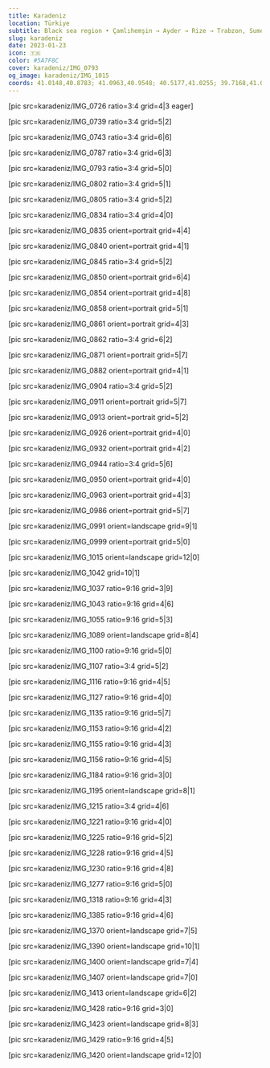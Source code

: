 ```yaml
---
title: Karadeniz
location: Türkiye
subtitle: Black sea region • Çamlıhemşin → Ayder → Rize → Trabzon, Sumela, Sera Gölü
slug: karadeniz
date: 2023-01-23
icon: 🇹🇷
color: #5A7F8C
cover: karadeniz/IMG_0793
og_image: karadeniz/IMG_1015
coords: 41.0148,40.8783; 41.0963,40.9548; 40.5177,41.0255; 39.7168,41.0027; 39.6584,40.6901
---
```


[pic src=karadeniz/IMG_0726 ratio=3:4 grid=4|3 eager]

[pic src=karadeniz/IMG_0739 ratio=3:4 grid=5|2]

[pic src=karadeniz/IMG_0743 ratio=3:4 grid=6|6]

[pic src=karadeniz/IMG_0787 ratio=3:4 grid=6|3]

[pic src=karadeniz/IMG_0793 ratio=3:4 grid=5|0]

[pic src=karadeniz/IMG_0802 ratio=3:4 grid=5|1]

[pic src=karadeniz/IMG_0805 ratio=3:4 grid=5|2]

[pic src=karadeniz/IMG_0834 ratio=3:4 grid=4|0]

[pic src=karadeniz/IMG_0835 orient=portrait grid=4|4]

[pic src=karadeniz/IMG_0840 orient=portrait grid=4|1]

[pic src=karadeniz/IMG_0845 ratio=3:4 grid=5|2]

[pic src=karadeniz/IMG_0850 orient=portrait grid=6|4]

[pic src=karadeniz/IMG_0854 orient=portrait grid=4|8]

[pic src=karadeniz/IMG_0858 orient=portrait grid=5|1]

[pic src=karadeniz/IMG_0861 orient=portrait grid=4|3]

[pic src=karadeniz/IMG_0862 ratio=3:4 grid=6|2]

[pic src=karadeniz/IMG_0871 orient=portrait grid=5|7]

[pic src=karadeniz/IMG_0882 orient=portrait grid=4|1]

[pic src=karadeniz/IMG_0904 ratio=3:4 grid=5|2]

[pic src=karadeniz/IMG_0911 orient=portrait grid=5|7]

[pic src=karadeniz/IMG_0913 orient=portrait grid=5|2]

[pic src=karadeniz/IMG_0926 orient=portrait grid=4|0]

[pic src=karadeniz/IMG_0932 orient=portrait grid=4|2]

[pic src=karadeniz/IMG_0944 ratio=3:4 grid=5|6]

[pic src=karadeniz/IMG_0950 orient=portrait grid=4|0]

[pic src=karadeniz/IMG_0963 orient=portrait grid=4|3]

[pic src=karadeniz/IMG_0986 orient=portrait grid=5|7]

[pic src=karadeniz/IMG_0991 orient=landscape grid=9|1]

[pic src=karadeniz/IMG_0999 orient=portrait grid=5|0]

[pic src=karadeniz/IMG_1015 orient=landscape grid=12|0]

[pic src=karadeniz/IMG_1042 grid=10|1]

[pic src=karadeniz/IMG_1037 ratio=9:16 grid=3|9]

[pic src=karadeniz/IMG_1043 ratio=9:16 grid=4|6]

[pic src=karadeniz/IMG_1055 ratio=9:16 grid=5|3]

[pic src=karadeniz/IMG_1089 orient=landscape grid=8|4]

[pic src=karadeniz/IMG_1100 ratio=9:16 grid=5|0]

[pic src=karadeniz/IMG_1107 ratio=3:4 grid=5|2]

[pic src=karadeniz/IMG_1116 ratio=9:16 grid=4|5]

[pic src=karadeniz/IMG_1127 ratio=9:16 grid=4|0]

[pic src=karadeniz/IMG_1135 ratio=9:16 grid=5|7]

[pic src=karadeniz/IMG_1153 ratio=9:16 grid=4|2]

[pic src=karadeniz/IMG_1155 ratio=9:16 grid=4|3]

[pic src=karadeniz/IMG_1156 ratio=9:16 grid=4|5]

[pic src=karadeniz/IMG_1184 ratio=9:16 grid=3|0]

[pic src=karadeniz/IMG_1195 orient=landscape grid=8|1]

[pic src=karadeniz/IMG_1215 ratio=3:4 grid=4|6]

[pic src=karadeniz/IMG_1221 ratio=9:16 grid=4|0]

[pic src=karadeniz/IMG_1225 ratio=9:16 grid=5|2]

[pic src=karadeniz/IMG_1228 ratio=9:16 grid=4|5]

[pic src=karadeniz/IMG_1230 ratio=9:16 grid=4|8]

[pic src=karadeniz/IMG_1277 ratio=9:16 grid=5|0]

[pic src=karadeniz/IMG_1318 ratio=9:16 grid=4|3]

[pic src=karadeniz/IMG_1385 ratio=9:16 grid=4|6]

[pic src=karadeniz/IMG_1370 orient=landscape grid=7|5]

[pic src=karadeniz/IMG_1390 orient=landscape grid=10|1]

[pic src=karadeniz/IMG_1400 orient=landscape grid=7|4]

[pic src=karadeniz/IMG_1407 orient=landscape grid=7|0]

[pic src=karadeniz/IMG_1413 orient=landscape grid=6|2]

[pic src=karadeniz/IMG_1428 ratio=9:16 grid=3|0]

[pic src=karadeniz/IMG_1423 orient=landscape grid=8|3]

[pic src=karadeniz/IMG_1429 ratio=9:16 grid=4|5]

[pic src=karadeniz/IMG_1420 orient=landscape grid=12|0]
